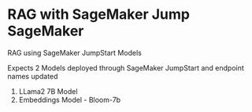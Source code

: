 # RAG with SageMaker Jump SageMaker
RAG using SageMaker JumpStart Models

Expects 2 Models deployed through SageMaker JumpStart and endpoint names updated
1) LLama2 7B Model 
2) Embeddings Model - Bloom-7b
